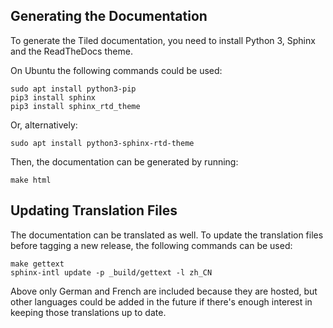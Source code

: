 ## Generating the Documentation

To generate the Tiled documentation, you need to install Python 3, Sphinx and
the ReadTheDocs theme.

On Ubuntu the following commands could be used:

    sudo apt install python3-pip
    pip3 install sphinx
    pip3 install sphinx_rtd_theme

Or, alternatively:

    sudo apt install python3-sphinx-rtd-theme

Then, the documentation can be generated by running:

    make html

## Updating Translation Files

The documentation can be translated as well. To update the translation files
before tagging a new release, the following commands can be used:

    make gettext
    sphinx-intl update -p _build/gettext -l zh_CN

Above only German and French are included because they are hosted, but other
languages could be added in the future if there's enough interest in keeping
those translations up to date.

